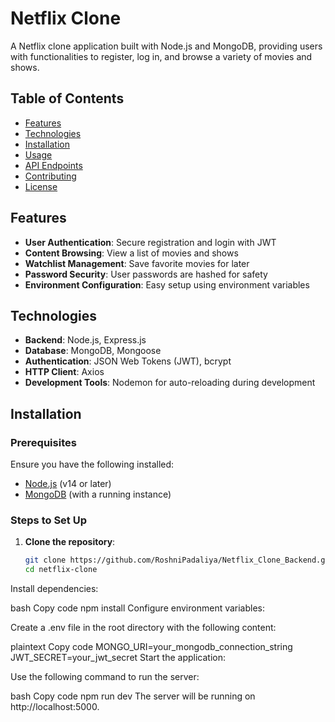 # Netflix Clone

A Netflix clone application built with Node.js and MongoDB, providing users with functionalities to register, log in, and browse a variety of movies and shows.

## Table of Contents

- [Features](#features)
- [Technologies](#technologies)
- [Installation](#installation)
- [Usage](#usage)
- [API Endpoints](#api-endpoints)
- [Contributing](#contributing)
- [License](#license)

## Features

- **User Authentication**: Secure registration and login with JWT
- **Content Browsing**: View a list of movies and shows
- **Watchlist Management**: Save favorite movies for later
- **Password Security**: User passwords are hashed for safety
- **Environment Configuration**: Easy setup using environment variables

## Technologies

- **Backend**: Node.js, Express.js
- **Database**: MongoDB, Mongoose
- **Authentication**: JSON Web Tokens (JWT), bcrypt
- **HTTP Client**: Axios
- **Development Tools**: Nodemon for auto-reloading during development

## Installation

### Prerequisites

Ensure you have the following installed:

- [Node.js](https://nodejs.org/) (v14 or later)
- [MongoDB](https://www.mongodb.com/try/download/community) (with a running instance)

### Steps to Set Up

1. **Clone the repository**:

   ```bash
   git clone https://github.com/RoshniPadaliya/Netflix_Clone_Backend.git
   cd netflix-clone
Install dependencies:

bash
Copy code
npm install
Configure environment variables:

Create a .env file in the root directory with the following content:

plaintext
Copy code
MONGO_URI=your_mongodb_connection_string
JWT_SECRET=your_jwt_secret
Start the application:

Use the following command to run the server:

bash
Copy code
npm run dev
The server will be running on http://localhost:5000.